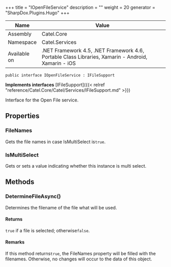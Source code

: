 

+++
title = "IOpenFileService" 
description = ""
weight = 20
generator = "SharpDox.Plugins.Hugo"
+++

Name|Value
---|---
Assembly|Catel.Core
Namespace|Catel.Services
Available on|.NET Framework 4.5, .NET Framework 4.6, Portable Class Libraries, Xamarin - Android, Xamarin - iOS

```
public interface IOpenFileService : IFileSupport
```

**Implements interfaces**
[IFileSupport]({{&lt; relref "reference/Catel.Core/Catel/Services/IFileSupport.md" &gt;}})

Interface for the Open File service.

## Properties

### FileNames

Gets the file names in case IsMultiSelect is`true`.

### IsMultiSelect

Gets or sets a value indicating whether this instance is multi select.

## Methods

### DetermineFileAsync()

Determines the filename of the file what will be used.

#### Returns

`true` if a file is selected; otherwise`false`.

#### Remarks

If this method returns`true`, the FileNames property will be filled with the filenames. Otherwise, no changes will occur to the data of this object.

